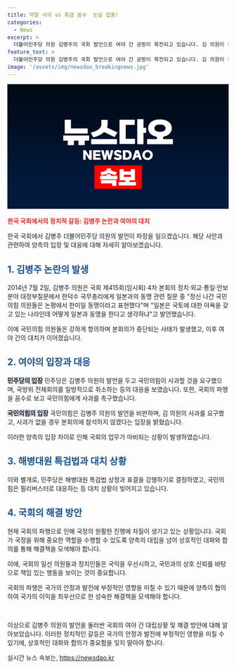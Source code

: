 ```yaml
---
title: 막말 사과 vs 특검 꼼수  눈길 집중!
categories:
  - News
excerpt: >
  더불어민주당 의원 김병주의 국회 발언으로 여야 간 공방이 확전되고 있습니다. 김 의원이 국민의힘 의원들을 향해 발언한 것을 두고 여당이 사과를 요구하며 국방위 회의를 취소하고 본회의 불참을 결정했습니다. 국민의힘은 김 의원의 사과가 선행되지 않을 경우 본회의에도 참석할 수 없다는 입장을 밝혔습니다. 민주당은 단독으로 해병대원 특검법 상정 및 표결을 강행하겠다는 방침이며, 국민의힘은 필리버스터로 대응할 계획입니다.
feature_text: >
  더불어민주당 의원 김병주의 국회 발언으로 여야 간 공방이 확전되고 있습니다. 김 의원이 국민의힘 의원들을 향해 발언한 것을 두고 여당이 사과를 요구하며 국방위 회의를 취소하고 본회의 불참을 결정했습니다. 국민의힘은 김 의원의 사과가 선행되지 않을 경우 본회의에도 참석할 수 없다는 입장을 밝혔습니다. 민주당은 단독으로 해병대원 특검법 상정 및 표결을 강행하겠다는 방침이며, 국민의힘은 필리버스터로 대응할 계획입니다.
image: '/assets/img/newsdao_breakingnews.jpg'
---
```


<p><img src="/assets/img/newsdao_breakingnews.jpg" alt="koreaapp 속보" /></p>

<p><b><span style="color: #ee2323;">한국 국회에서의 정치적 갈등: 김병주 논란과 여야의 대치</span></b></p>

<p>한국 국회에서 김병주 더불어민주당 의원의 발언이 파장을 일으켰습니다. 해당 사안과 관련하여 양측의 입장 및 대응에 대해 자세히 알아보겠습니다.</p>

<h2><span style="color: #1a5490;">1. 김병주 논란의 발생</span></h2>

<p>2014년 7월 2일, 김병주 의원은 국회 제415회(임시회) 4차 본회의 정치·외교·통일·안보 분야 대정부질문에서 한덕수 국무총리에게 일본과의 동맹 관련 질문 중 "정신 나간 국민의힘 의원들은 논평에서 한미일 동맹이라고 표현했다"며 "일본은 국토에 대한 야욕을 갖고 있는 나라인데 어떻게 일본과 동맹을 한다고 생각하냐"고 발언했습니다.</p>

<p>이에 국민의힘 의원들은 강하게 항의하며 본회의가 중단되는 사태가 발생했고, 이후 여야 간의 대치가 이어졌습니다.</p>

<h2><span style="color: #1a5490;">2. 여야의 입장과 대응</span></h2>

<p><b><span style="background-color: #21538527;">민주당의 입장</span></b>
민주당은 김병주 의원의 발언을 두고 국민의힘이 사과할 것을 요구했으며, 국방위 전체회의를 일방적으로 취소하는 등의 대응을 보였습니다. 또한, 국회의 파행을 꼼수로 보고 국민의힘에게 사과를 촉구했습니다.</p>

<p><b><span style="background-color: #21538527;">국민의힘의 입장</span></b>
국민의힘은 김병주 의원의 발언을 비판하며, 김 의원의 사과를 요구했고, 사과가 없을 경우 본회의에 참석하지 않겠다는 입장을 밝혔습니다.</p>

<p>이러한 양측의 입장 차이로 인해 국회의 업무가 마비되는 상황이 발생하였습니다.</p>

<h2><span style="color: #1a5490;">3. 해병대원 특검법과 대치 상황</span></h2>

<p>이와 별개로, 민주당은 해병대원 특검법 상정과 표결을 강행하기로 결정하였고, 국민의힘은 필리버스터로 대응하는 등 대치 상황이 빚어지고 있습니다.</p>

<h2><span style="color: #1a5490;">4. 국회의 해결 방안</span></h2>

<p>현재 국회의 파행으로 인해 국정의 원활한 진행에 차질이 생기고 있는 상황입니다. 국회가 국정을 위해 중요한 역할을 수행할 수 있도록 양측의 대립을 넘어 상호적인 대화와 합의를 통해 해결책을 모색해야 합니다.</p>

<p>이에, 국회의 일선 의원들과 정치인들은 국익을 우선시하고, 국민과의 상호 신뢰를 바탕으로 책임 있는 행동을 보이는 것이 중요합니다.</p>

<p>국회의 파행은 국가의 안정과 발전에 부정적인 영향을 미칠 수 있기 때문에 양측이 협의하여 국가의 이익을 최우선으로 한 성숙한 해결책을 모색해야 합니다.</p>

<p data-ke-size="size16">&nbsp;</p>

<p>이상으로 김병주 의원의 발언을 둘러싼 국회의 여야 간 대립상황 및 해결 방안에 대해 알아보았습니다. 이러한 정치적인 갈등은 국가의 안정과 발전에 부정적인 영향을 미칠 수 있기에, 상호적인 대화와 합의가 중요함을 잊지 말아야 합니다.</div></p>
실시간 뉴스 속보는, <a href="https://newsdao.kr" rel="dofollow">https://newsdao.kr</a>


